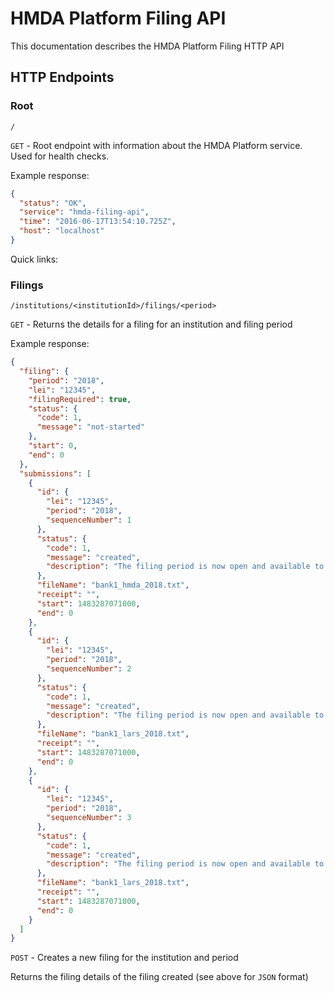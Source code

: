 # HMDA Platform Filing API

This documentation describes the HMDA Platform Filing HTTP API


## HTTP Endpoints

### Root

 `/`

`GET` - Root endpoint with information about the HMDA Platform service. Used for health checks.

Example response:

```json
{
  "status": "OK",
  "service": "hmda-filing-api",
  "time": "2016-06-17T13:54:10.725Z",
  "host": "localhost"
}
```


Quick links:



### Filings

`/institutions/<institutionId>/filings/<period>`

`GET` - Returns the details for a filing for an institution and filing period

Example response:

```json
{
  "filing": {
    "period": "2018",
    "lei": "12345",
    "filingRequired": true,
    "status": {
      "code": 1,
      "message": "not-started"
    },
    "start": 0,
    "end": 0
  },
  "submissions": [
    {
      "id": {
        "lei": "12345",
        "period": "2018",
        "sequenceNumber": 1
      },
      "status": {
        "code": 1,
        "message": "created",
        "description": "The filing period is now open and available to accept HMDA data."
      },
      "fileName": "bank1_hmda_2018.txt",
      "receipt": "",
      "start": 1483287071000,
      "end": 0
    },
    {
      "id": {
        "lei": "12345",
        "period": "2018",
        "sequenceNumber": 2
      },
      "status": {
        "code": 1,
        "message": "created",
        "description": "The filing period is now open and available to accept HMDA data."
      },
      "fileName": "bank1_lars_2018.txt",
      "receipt": "",
      "start": 1483287071000,
      "end": 0
    },
    {
      "id": {
        "lei": "12345",
        "period": "2018",
        "sequenceNumber": 3
      },
      "status": {
        "code": 1,
        "message": "created",
        "description": "The filing period is now open and available to accept HMDA data."
      },
      "fileName": "bank1_lars_2018.txt",
      "receipt": "",
      "start": 1483287071000,
      "end": 0
    }
  ]
}
```

`POST` - Creates a new filing for the institution and period

Returns the filing details of the filing created (see above for `JSON` format)
